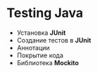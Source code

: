 # Testing Java
- Установка __JUnit__
- Создание тестов в __JUnit__
- Аннотации
- Покрытие кода
- Библиотека __Mockito__
